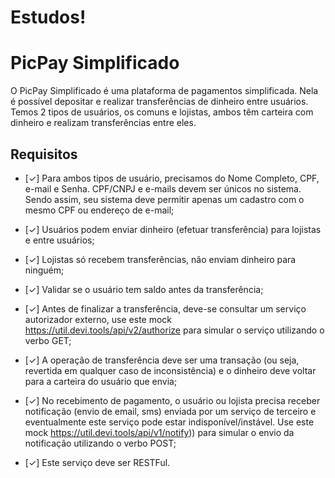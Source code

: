 # Estudos!

# PicPay Simplificado

O PicPay Simplificado é uma plataforma de pagamentos simplificada. Nela é possível depositar e realizar transferências de dinheiro entre usuários. Temos 2 tipos de usuários, os comuns e lojistas, ambos têm carteira com dinheiro e realizam transferências entre eles.

## Requisitos

- [✓] Para ambos tipos de usuário, precisamos do Nome Completo, CPF, e-mail e Senha. CPF/CNPJ e e-mails devem ser únicos no sistema. Sendo assim, seu sistema deve permitir apenas um cadastro com o mesmo CPF ou endereço de e-mail;

- [✓] Usuários podem enviar dinheiro (efetuar transferência) para lojistas e entre usuários;

- [✓] Lojistas só recebem transferências, não enviam dinheiro para ninguém;

- [✓] Validar se o usuário tem saldo antes da transferência;

- [✓] Antes de finalizar a transferência, deve-se consultar um serviço autorizador externo, use este mock https://util.devi.tools/api/v2/authorize para simular o serviço utilizando o verbo GET;

- [✓] A operação de transferência deve ser uma transação (ou seja, revertida em qualquer caso de inconsistência) e o dinheiro deve voltar para a carteira do usuário que envia;

- [✓] No recebimento de pagamento, o usuário ou lojista precisa receber notificação (envio de email, sms) enviada por um serviço de terceiro e eventualmente este serviço pode estar indisponível/instável. Use este mock https://util.devi.tools/api/v1/notify)) para simular o envio da notificação utilizando o verbo POST;

- [✓] Este serviço deve ser RESTFul.
